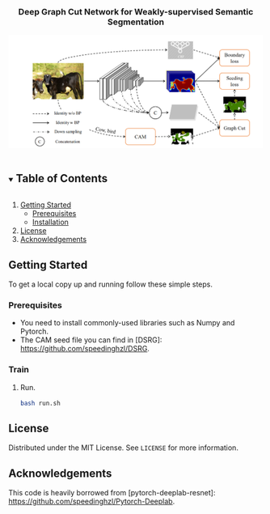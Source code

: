 <!--
*** Thanks for checking out the Best-README-Template. If you have a suggestion
*** that would make this better, please fork the repo and create a pull request
*** or simply open an issue with the tag "enhancement".
*** Thanks again! Now go create something AMAZING! :D
***
***
***
*** To avoid retyping too much info. Do a search and replace for the following:
*** github_username, repo_name, twitter_handle, email, project_title, project_description
-->



<!-- PROJECT SHIELDS -->
<!--
*** I'm using markdown "reference style" links for readability.
*** Reference links are enclosed in brackets [ ] instead of parentheses ( ).
*** See the bottom of this document for the declaration of the reference variables
*** for contributors-url, forks-url, etc. This is an optional, concise syntax you may use.
*** https://www.markdownguide.org/basic-syntax/#reference-style-links
-->



<!-- PROJECT LOGO -->
<br />
<p align="center">
  <h3 align="center">Deep Graph Cut Network for Weakly-supervised Semantic Segmentation</h3>
  <a href="https://github.com/github_username/repo_name">
    <img src="DGCN.png" alt="Logo">
  </a>
  </p>
</p>



<!-- TABLE OF CONTENTS -->
<details open="open">
  <summary><h2 style="display: inline-block">Table of Contents</h2></summary>
  <ol>
    <li>
      <a href="#getting-started">Getting Started</a>
      <ul>
        <li><a href="#prerequisites">Prerequisites</a></li>
        <li><a href="#train">Installation</a></li>
      </ul>
    </li>
    <li><a href="#license">License</a></li>
    <li><a href="#acknowledgements">Acknowledgements</a></li>
  </ol>
</details>



<!-- GETTING STARTED -->
## Getting Started

To get a local copy up and running follow these simple steps.

### Prerequisites

* You need to install commonly-used libraries such as Numpy and Pytorch.
* The CAM seed file you can find in [DSRG]: https://github.com/speedinghzl/DSRG.


### Train

1. Run.
   ```sh
   bash run.sh
   ```

<!-- LICENSE -->
## License

Distributed under the MIT License. See `LICENSE` for more information.




<!-- ACKNOWLEDGEMENTS -->
## Acknowledgements
This code is heavily borrowed from [pytorch-deeplab-resnet]: https://github.com/speedinghzl/Pytorch-Deeplab.
